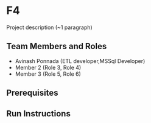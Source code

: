 # F4

Project description (~1 paragraph)

## Team Members and Roles

* Avinash Ponnada (ETL developer,MSSql Developer)
* Member 2 (Role 3, Role 4)
* Member 3 (Role 5, Role 6)

## Prerequisites

## Run Instructions
